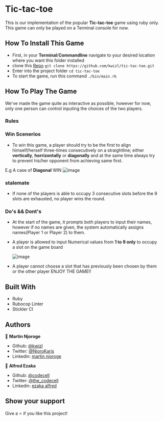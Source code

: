 # Tic-tac-toe
This is our implementation of the popular **Tic-tac-toe** game using ruby only. This game can only be played on a Terminal console for now.

## How To Install This Game
- First, in your **Terminal**/**Commandline** navigate to your desired location where you want this folder installed
- clone this [Repo](https://github.com/kwizl/tic-tac-toe) `git clone https://github.com/kwizl/tic-tac-toe.git`
- Enter into the project folder `cd tic-tac-toe`
- To start the game, run this command `./bin/main.rb`

## How To Play The Game
  We've made the game quite as interactive as possible, however for now, only one person can control inputing the choices of the two players.
  ### Rules
  ### Win Scenerios
  - To win this game, a player should try to be the first to align himself/herself three-times consecutively on a straightline; either **vertically**, **horrizontally** or **diagonally** and at the same time always try to prevent his/her opponent from achieving same first.

E.g A case of **Diagonal** WIN
    ![image](https://user-images.githubusercontent.com/46686100/77190636-e6bfd300-6ad9-11ea-8f41-ee3756004142.png)


  

  ### stalemate
  - If none of the players is able to occupy 3 consecutive slots before the 9 slots are exhausted, no player wins the round.

  ### Do's && Dont's
  - At the start of the game, it prompts both players to input their names, however if no names are given, the system automatically assigns names(Player 1 or Player 2) to them.
  - A player is allowed to input Numerical values from **1 to 9 only** to occupy a slot on the game board

    ![image](https://user-images.githubusercontent.com/46686100/77185244-6006f800-6ad1-11ea-8a23-6c3a580ec9c5.png)

  - A player cannot choose a slot that has previously been chosen by them or the other player
    ENJOY THE GAME!!

## Built With

- Ruby
- Rubocop Linter
- Stickler CI

## Authors

👤 **Martin Njoroge**

- Github: [@kwizl](https://github.com/kwizl)
- Twitter: [@NjoroKaris](https://twitter.com/NjoroKaris)
- Linkedin: [martin njoroge](https://www.linkedin.com/in/martin-njoroge-098774110/)

👤 **Alfred Ezaka**

- Github: [@codecell](https://github.com/codecell)
- Twitter: [@the_codecell](https://twitter.com/the_codecell) 
- Linkedin: [ezaka alfred](https://www.linkedin.com/in/alfrednoble/)


## Show your support

Give a ⭐️ if you like this project!